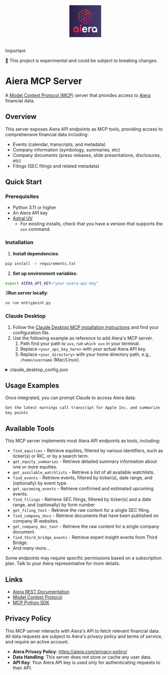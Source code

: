 <a href="https://www.aiera.com">
  <div align="center">
    <picture>
        <source media="(prefers-color-scheme: light)" srcset="assets/aiera_logo_lightmode.png">
        <source media="(prefers-color-scheme: dark)" srcset="assets/aiera_logo_darkmode.jpeg">
        <img alt="Aiera logo" src="assets/aiera_logo_darkmode.jpeg" height="100">
    </picture>
  </div>
</a>
<br>

> [!IMPORTANT]
> :test_tube: This project is experimental and could be subject to breaking changes.

# Aiera MCP Server

A [Model Context Protocol (MCP)](https://modelcontextprotocol.io/) server that provides access to [Aiera](https://www.aiera.com) financial data.

## Overview

This server exposes Aiera API endpoints as MCP tools, providing access to comprehensive financial data including:

- Events (calendar, transcripts, and metadata)
- Company information (symbology, summaries, etc)
- Company documents (press releases, slide presentations, disclosures, etc)
- Filings (SEC filings and related metadata)

## Quick Start

### Prerequisites

- Python 3.11 or higher
- An Aiera API key
- [Astral UV](https://docs.astral.sh/uv/getting-started/installation/)
  - For existing installs, check that you have a version that supports the `uvx` command.

### Installation

1. **Install dependencies**:
```bash
pip install -r requirements.txt
```

2. **Set up environment variables**:
```bash
export AIERA_API_KEY="your-aiera-api-key"
```

3**Run server locally**:
```bash
uv run entrypoint.py
```

### Claude Desktop

1. Follow the [Claude Desktop MCP installation instructions](https://modelcontextprotocol.io/quickstart/user) and find your configuration file.
1. Use the following example as reference to add Aiera's MCP server.
    1. Path find your path to `uvx`, run `which uvx` in your terminal.
    2. Replace `<your_api_key_here>` with your actual Aiera API key.
    3. Replace `<your_directory>` with your home directory path, e.g., `/home/username` (Mac/Linux).

<details>
  <summary>claude_desktop_config.json</summary>

```json
{
    "mcpServers": {
        "Aiera MCP": {
           "command": "<your_directory>/.local/bin/uv",
           "args": [
               "run",
               "--with",
               "mcp[cli]",
               "mcp",
               "run",
               "<your_directory>/aiera-mcp/aiera_mcp/server.py"
            ],
            "env": {
               "AIERA_API_KEY": "<your_api_key_here>"
            }
        }
    }
}
```
</details>

## Usage Examples

Once integrated, you can prompt Claude to access Aiera data:

```
Get the latest earnings call transcript for Apple Inc. and summarize key points
```

## Available Tools

This MCP server implements most Aiera API endpoints as tools, including:

- `find_equities` - Retrieve equities, filtered by various identifiers, such as ticker(s) or RIC, or by a search term.
- `get_equity_summaries` - Retrieve detailed summary information about one or more equities.
- `get_available_watchlists` - Retrieve a list of all available watchlists.
- `find_events` - Retrieve events, filtered by ticker(s), date range, and (optionally) by event type.
- `get_upcoming_events` - Retrieve confirmed and estimated upcoming events.
- `find_filings` - Retrieve SEC filings, filtered by ticker(s) and a date range, and (optionally) by form number
- `get_filing_text` - Retrieve the raw content for a single SEC filing.
- `find_company_docs` - Retrieve documents that have been published on company IR websites.
- `get_company_doc_text` - Retrieve the raw content for a single company document.
- `find_third_bridge_events` - Retrieve expert insight events from Third Bridge.
- And many more...

Some endpoints may require specific permissions based on a subscription plan. Talk to your Aiera representative for more details.

## Links
- [Aiera REST Documentation](https://rest.aiera.com)
- [Model Context Protocol](https://modelcontextprotocol.io)
- [MCP Python SDK](https://github.com/modelcontextprotocol/python-sdk)

## Privacy Policy

This MCP server interacts with Aiera's API to fetch relevant financial data. All data requests are subject to Aiera's privacy policy and terms of service, and require an active account.

- **Aiera Privacy Policy**: https://aiera.com/privacy-policy/
- **Data Handling**: This server does not store or cache any user data.
- **API Key**: Your Aiera API key is used only for authenticating requests to their API.